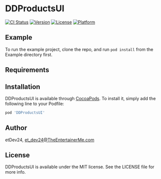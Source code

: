 # DDProductsUI

[![CI Status](https://img.shields.io/travis/etDev24/DDProductsUI.svg?style=flat)](https://travis-ci.org/etDev24/DDProductsUI)
[![Version](https://img.shields.io/cocoapods/v/DDProductsUI.svg?style=flat)](https://cocoapods.org/pods/DDProductsUI)
[![License](https://img.shields.io/cocoapods/l/DDProductsUI.svg?style=flat)](https://cocoapods.org/pods/DDProductsUI)
[![Platform](https://img.shields.io/cocoapods/p/DDProductsUI.svg?style=flat)](https://cocoapods.org/pods/DDProductsUI)

## Example

To run the example project, clone the repo, and run `pod install` from the Example directory first.

## Requirements

## Installation

DDProductsUI is available through [CocoaPods](https://cocoapods.org). To install
it, simply add the following line to your Podfile:

```ruby
pod 'DDProductsUI'
```

## Author

etDev24, et_dev24@TheEntertainerMe.com

## License

DDProductsUI is available under the MIT license. See the LICENSE file for more info.
